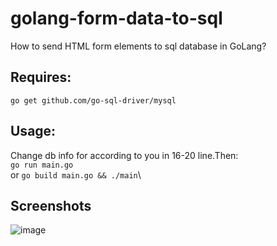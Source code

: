 # golang-form-data-to-sql
How to send HTML form elements to sql database in GoLang?

## Requires:
``go get github.com/go-sql-driver/mysql``

## Usage:
Change db info for according to you in 16-20 line.Then: \
``go run main.go``\
or
``go build main.go && ./main``\

## Screenshots
![image](https://user-images.githubusercontent.com/82279640/138502717-5ab20af1-2942-4a24-a4e0-a7abf9859c35.png)

